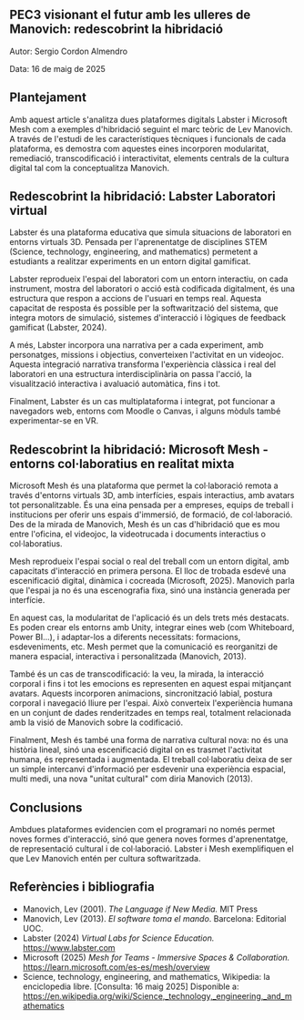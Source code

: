 ## PEC3 visionant el futur amb les ulleres de Manovich: redescobrint la hibridació


Autor: Sergio Cordon Almendro

Data: 16 de maig de 2025

## Plantejament
Amb aquest article s'analitza dues plataformes digitals Labster i Microsoft Mesh com a exemples d'hibridació seguint el marc teòric de Lev Manovich. A través de l'estudi de les característiques tècniques i funcionals de cada plataforma, es demostra com aquestes eines incorporen modularitat, remediació, transcodificació i interactivitat, elements centrals de la cultura digital tal com la conceptualitza Manovich. 

## Redescobrint la hibridació: Labster Laboratori virtual

Labster és una plataforma educativa que simula situacions de laboratori en entorns virtuals 3D. Pensada per l'aprenentatge de disciplines STEM (Science, technology, engineering, and mathematics) permetent a estudiants a realitzar experiments en un entorn digital gamificat. 

Labster reprodueix l'espai del laboratori com un entorn interactiu, on cada instrument, mostra del laboratori o acció està codificada digitalment, és una estructura que respon a accions de l'usuari en temps real. Aquesta capacitat de resposta és possible per la softwarització del sistema, que integra motors de simulació, sistemes d'interacció i lògiques de feedback gamificat (Labster, 2024).

A més, Labster incorpora una narrativa per a cada experiment, amb personatges, missions i objectius, converteixen l'activitat en un videojoc. Aquesta integració narrativa transforma l'experiència clàssica i real del laboratori en una estructura interdisciplinària on passa l'acció, la visualització interactiva i avaluació automàtica, fins i tot. 

Finalment, Labster és un cas multiplataforma i integrat, pot funcionar a navegadors web, entorns com Moodle o Canvas, i alguns mòduls també experimentar-se en VR. 

## Redescobrint la hibridació: Microsoft Mesh - entorns col·laboratius en realitat mixta

Microsoft Mesh és una plataforma que permet la col·laboració remota a través d'entorns virtuals 3D, amb interfícies, espais interactius, amb avatars tot personalitzable. És una eina pensada per a empreses, equips de treball i institucions per oferir uns espais d'immersió, de formació, de col·laboració. Des de la mirada de Manovich, Mesh és un cas d'hibridació que es mou entre l'oficina, el videojoc, la videotrucada i documents interactius o col·laboratius. 

Mesh reprodueix l'espai social o real del treball com un entorn digital, amb capacitats d'interacció en primera persona. El lloc de trobada esdevé una escenificació digital, dinàmica i cocreada (Microsoft, 2025). Manovich parla que l'espai ja no és una escenografia fixa, sinó una instància generada per interfície. 

En aquest cas, la modularitat de l'aplicació és un dels trets més destacats. Es poden crear els entorns amb Unity, integrar eines web (com Whiteboard, Power BI...), i adaptar-los a diferents necessitats: formacions, esdeveniments, etc. Mesh permet que la comunicació es reorganitzi de manera espacial, interactiva i personalitzada (Manovich, 2013).

També és un cas de transcodificació: la veu, la mirada, la interacció corporal i fins i tot les emocions es representen en aquest espai mitjançant avatars. Aquests incorporen animacions, sincronització labial, postura corporal i navegació lliure per l'espai. Això converteix l'experiència humana en un conjunt de dades renderitzades en temps real, totalment relacionada amb la visió de Manovich sobre la codificació. 

Finalment, Mesh és també una forma de narrativa cultural nova: no és una història lineal, sinó una escenificació digital on es trasmet l'activitat humana, és representada i augmentada. El treball col·laboratiu deixa de ser un simple intercanvi d'informació per esdevenir una experiència espacial, multi medi, una nova "unitat cultural" com diria Manovich (2013).

## Conclusions
Ambdues plataformes evidencien com el programari no només permet noves formes d'interacció, sinó que genera noves formes d'aprenentatge, de representació cultural i de col·laboració. Labster i Mesh exemplifiquen el que Lev Manovich entén per cultura softwaritzada.

## Referències i bibliografia

 - Manovich, Lev (2001). *The Language if New Media.* MIT Press
 - Manovich, Lev (2013). *El software toma el mando*. Barcelona: Editorial UOC.
 - Labster (2024) *Virtual Labs for Science Education.* https://www.labster.com
 - Microsoft (2025) *Mesh for Teams - Immersive Spaces & Collaboration.* https://learn.microsoft.com/es-es/mesh/overview
 - Science, technology, engineering, and mathematics, Wikipedia: la enciclopedia libre. [Consulta: 16 maig 2025] Disponible a: https://en.wikipedia.org/wiki/Science,_technology,_engineering,_and_mathematics
